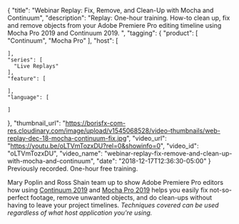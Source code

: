 {
  "title": "Webinar Replay: Fix, Remove, and Clean-Up with Mocha and Continuum",
  "description": "Replay: One-hour training. How-to clean up, fix and remove objects from your Adobe Premiere Pro editing timeline using Mocha Pro 2019 and Continuum 2019. ",
  "tagging": {
    "product": [
      "Continuum",
      "Mocha Pro"
    ],
    "host": [

    ],
    "series": [
      "Live Replays"
    ],
    "feature": [

    ],
    "language": [

    ]
  },
  "thumbnail_url": "https://borisfx-com-res.cloudinary.com/image/upload/v1545068528/video-thumbnails/web-replay-dec-18-mocha-continuum-fix.jpg",
  "video_url": "https://youtu.be/oLTVmTozxDU?rel=0&showinfo=0",
  "video_id": "oLTVmTozxDU",
  "video_name": "webinar-replay-fix-remove-and-clean-up-with-mocha-and-continuum",
  "date": "2018-12-17T12:36:30-05:00"
}
Previously recorded. One-hour free training.

Mary Poplin and Ross Shain team up to show Adobe Premiere Pro editors how using [Continuum 2019](https://borisfx.com/products/continuum/ "Boris FX - Continuum") and [Mocha Pro 2019](https://borisfx.com/products/mocha-pro/ "Boris FX - Mocha Pro ") helps you easily fix not-so-perfect footage, remove unwanted objects, and do clean-ups without having to leave your project timelines. _Techniques covered can be used regardless of what host application you're using._
